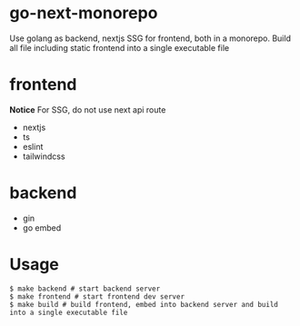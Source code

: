 # go-next-monorepo
Use golang as backend, nextjs SSG for frontend, both in a monorepo. Build all file including static frontend into a single executable file

# frontend
**Notice** For SSG, do not use next api route  
* nextjs
* ts 
* eslint
* tailwindcss

# backend
* gin
* go embed

# Usage
```
$ make backend # start backend server
$ make frontend # start frontend dev server
$ make build # build frontend, embed into backend server and build into a single executable file
```
